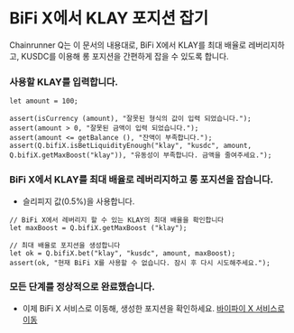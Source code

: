 ```meta-Currency
```

# BiFi X에서 KLAY 포지션 잡기

Chainrunner Q는 이 문서의 내용대로, BiFi X에서 KLAY를 최대 배율로 레버리지하고, KUSDC를 이용해 롱 포지션을 간편하게 잡을 수 있도록 합니다.

### 사용할 KLAY를 입력합니다.

```input KLAY
let amount = 100;
```

```input-Verify
assert(isCurrency (amount), "잘못된 형식의 값이 입력 되었습니다.");
assert(amount > 0, "잘못된 금액이 입력 되었습니다.");
assert(amount <= getBalance (), "잔액이 부족합니다.");
assert(Q.bifiX.isBetLiquidityEnough("klay", "kusdc", amount, Q.bifiX.getMaxBoost("klay")), "유동성이 부족합니다. 금액을 줄여주세요.");
```

### BiFi X에서 KLAY를 최대 배율로 레버리지하고 롱 포지션을 잡습니다.

- 슬리피지 값(0.5%)을 사용합니다.

```taster
// BiFi X에서 레버리지 할 수 있는 KLAY의 최대 배율을 확인합니다
let maxBoost = Q.bifiX.getMaxBoost ("klay");

// 최대 배율로 포지션을 생성합니다
let ok = Q.bifiX.bet("klay", "kusdc", amount, maxBoost);
assert(ok, "현재 BiFi X를 사용할 수 없습니다. 잠시 후 다시 시도해주세요.");
```

### 모든 단계를 정상적으로 완료했습니다.

- 이제 BiFi X 서비스로 이동해, 생성한 포지션을 확인하세요. [바이파이 X 서비스로 이동](https://x.bifi.finance/)

